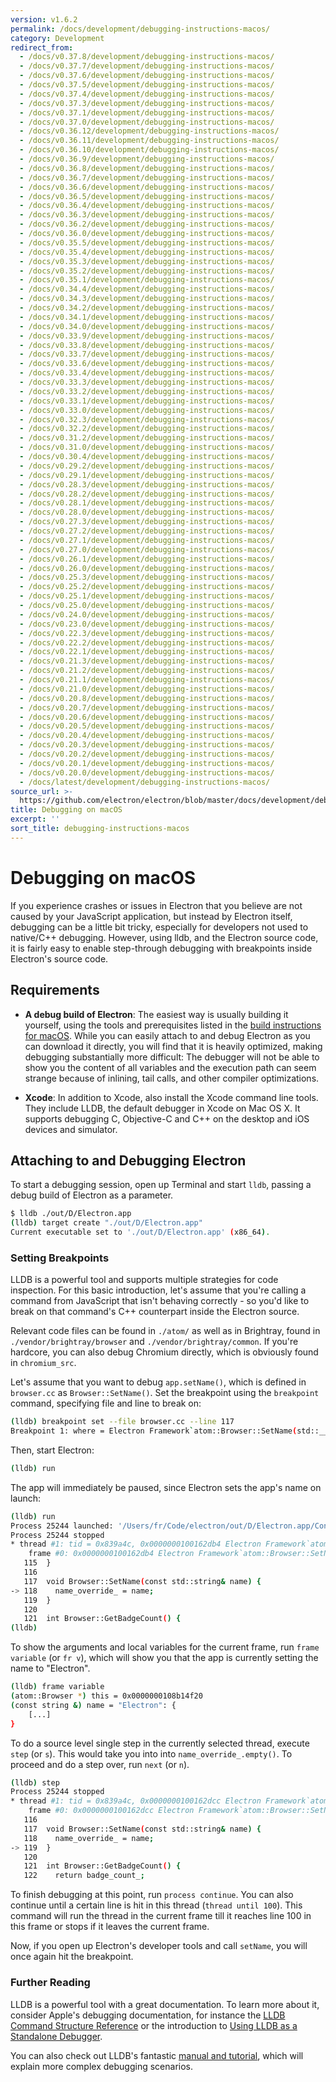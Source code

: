 ```yaml
---
version: v1.6.2
permalink: /docs/development/debugging-instructions-macos/
category: Development
redirect_from:
  - /docs/v0.37.8/development/debugging-instructions-macos/
  - /docs/v0.37.7/development/debugging-instructions-macos/
  - /docs/v0.37.6/development/debugging-instructions-macos/
  - /docs/v0.37.5/development/debugging-instructions-macos/
  - /docs/v0.37.4/development/debugging-instructions-macos/
  - /docs/v0.37.3/development/debugging-instructions-macos/
  - /docs/v0.37.1/development/debugging-instructions-macos/
  - /docs/v0.37.0/development/debugging-instructions-macos/
  - /docs/v0.36.12/development/debugging-instructions-macos/
  - /docs/v0.36.11/development/debugging-instructions-macos/
  - /docs/v0.36.10/development/debugging-instructions-macos/
  - /docs/v0.36.9/development/debugging-instructions-macos/
  - /docs/v0.36.8/development/debugging-instructions-macos/
  - /docs/v0.36.7/development/debugging-instructions-macos/
  - /docs/v0.36.6/development/debugging-instructions-macos/
  - /docs/v0.36.5/development/debugging-instructions-macos/
  - /docs/v0.36.4/development/debugging-instructions-macos/
  - /docs/v0.36.3/development/debugging-instructions-macos/
  - /docs/v0.36.2/development/debugging-instructions-macos/
  - /docs/v0.36.0/development/debugging-instructions-macos/
  - /docs/v0.35.5/development/debugging-instructions-macos/
  - /docs/v0.35.4/development/debugging-instructions-macos/
  - /docs/v0.35.3/development/debugging-instructions-macos/
  - /docs/v0.35.2/development/debugging-instructions-macos/
  - /docs/v0.35.1/development/debugging-instructions-macos/
  - /docs/v0.34.4/development/debugging-instructions-macos/
  - /docs/v0.34.3/development/debugging-instructions-macos/
  - /docs/v0.34.2/development/debugging-instructions-macos/
  - /docs/v0.34.1/development/debugging-instructions-macos/
  - /docs/v0.34.0/development/debugging-instructions-macos/
  - /docs/v0.33.9/development/debugging-instructions-macos/
  - /docs/v0.33.8/development/debugging-instructions-macos/
  - /docs/v0.33.7/development/debugging-instructions-macos/
  - /docs/v0.33.6/development/debugging-instructions-macos/
  - /docs/v0.33.4/development/debugging-instructions-macos/
  - /docs/v0.33.3/development/debugging-instructions-macos/
  - /docs/v0.33.2/development/debugging-instructions-macos/
  - /docs/v0.33.1/development/debugging-instructions-macos/
  - /docs/v0.33.0/development/debugging-instructions-macos/
  - /docs/v0.32.3/development/debugging-instructions-macos/
  - /docs/v0.32.2/development/debugging-instructions-macos/
  - /docs/v0.31.2/development/debugging-instructions-macos/
  - /docs/v0.31.0/development/debugging-instructions-macos/
  - /docs/v0.30.4/development/debugging-instructions-macos/
  - /docs/v0.29.2/development/debugging-instructions-macos/
  - /docs/v0.29.1/development/debugging-instructions-macos/
  - /docs/v0.28.3/development/debugging-instructions-macos/
  - /docs/v0.28.2/development/debugging-instructions-macos/
  - /docs/v0.28.1/development/debugging-instructions-macos/
  - /docs/v0.28.0/development/debugging-instructions-macos/
  - /docs/v0.27.3/development/debugging-instructions-macos/
  - /docs/v0.27.2/development/debugging-instructions-macos/
  - /docs/v0.27.1/development/debugging-instructions-macos/
  - /docs/v0.27.0/development/debugging-instructions-macos/
  - /docs/v0.26.1/development/debugging-instructions-macos/
  - /docs/v0.26.0/development/debugging-instructions-macos/
  - /docs/v0.25.3/development/debugging-instructions-macos/
  - /docs/v0.25.2/development/debugging-instructions-macos/
  - /docs/v0.25.1/development/debugging-instructions-macos/
  - /docs/v0.25.0/development/debugging-instructions-macos/
  - /docs/v0.24.0/development/debugging-instructions-macos/
  - /docs/v0.23.0/development/debugging-instructions-macos/
  - /docs/v0.22.3/development/debugging-instructions-macos/
  - /docs/v0.22.2/development/debugging-instructions-macos/
  - /docs/v0.22.1/development/debugging-instructions-macos/
  - /docs/v0.21.3/development/debugging-instructions-macos/
  - /docs/v0.21.2/development/debugging-instructions-macos/
  - /docs/v0.21.1/development/debugging-instructions-macos/
  - /docs/v0.21.0/development/debugging-instructions-macos/
  - /docs/v0.20.8/development/debugging-instructions-macos/
  - /docs/v0.20.7/development/debugging-instructions-macos/
  - /docs/v0.20.6/development/debugging-instructions-macos/
  - /docs/v0.20.5/development/debugging-instructions-macos/
  - /docs/v0.20.4/development/debugging-instructions-macos/
  - /docs/v0.20.3/development/debugging-instructions-macos/
  - /docs/v0.20.2/development/debugging-instructions-macos/
  - /docs/v0.20.1/development/debugging-instructions-macos/
  - /docs/v0.20.0/development/debugging-instructions-macos/
  - /docs/latest/development/debugging-instructions-macos/
source_url: >-
  https://github.com/electron/electron/blob/master/docs/development/debugging-instructions-macos.md
title: Debugging on macOS
excerpt: ''
sort_title: debugging-instructions-macos
---
```



<!--

Greetings, Electron hacker!

This file is generated automatically, so it should not be edited.

To make changes, head over to the electron/electron repository:

https://github.com/electron/electron/blob/master/docs/development/debugging-instructions-macos.md

-->

# Debugging on macOS

If you experience crashes or issues in Electron that you believe are not caused by your JavaScript application, but instead by Electron itself, debugging can be a little bit tricky, especially for developers not used to native/C++ debugging. However, using lldb, and the Electron source code, it is fairly easy to enable step-through debugging with breakpoints inside Electron's source code.

## Requirements

*   **A debug build of Electron**: The easiest way is usually building it yourself, using the tools and prerequisites listed in the [build instructions for macOS]({{site.baseurl}}/docs/development/build-instructions-osx). While you can easily attach to and debug Electron as you can download it directly, you will find that it is heavily optimized, making debugging substantially more difficult: The debugger will not be able to show you the content of all variables and the execution path can seem strange because of inlining, tail calls, and other compiler optimizations.

*   **Xcode**: In addition to Xcode, also install the Xcode command line tools. They include LLDB, the default debugger in Xcode on Mac OS X. It supports debugging C, Objective-C and C++ on the desktop and iOS devices and simulator.

## Attaching to and Debugging Electron

To start a debugging session, open up Terminal and start `lldb`, passing a debug build of Electron as a parameter.

```bash
$ lldb ./out/D/Electron.app
(lldb) target create "./out/D/Electron.app"
Current executable set to './out/D/Electron.app' (x86_64).
```

### Setting Breakpoints

LLDB is a powerful tool and supports multiple strategies for code inspection. For this basic introduction, let's assume that you're calling a command from JavaScript that isn't behaving correctly - so you'd like to break on that command's C++ counterpart inside the Electron source.

Relevant code files can be found in `./atom/` as well as in Brightray, found in `./vendor/brightray/browser` and `./vendor/brightray/common`. If you're hardcore, you can also debug Chromium directly, which is obviously found in `chromium_src`.

Let's assume that you want to debug `app.setName()`, which is defined in `browser.cc` as `Browser::SetName()`. Set the breakpoint using the `breakpoint` command, specifying file and line to break on:

```bash
(lldb) breakpoint set --file browser.cc --line 117
Breakpoint 1: where = Electron Framework`atom::Browser::SetName(std::__1::basic_string<char, std::__1::char_traits<char>, std::__1::allocator<char> > const&) + 20 at browser.cc:118, address = 0x000000000015fdb4
```

Then, start Electron:

```bash
(lldb) run
```

The app will immediately be paused, since Electron sets the app's name on launch:

```bash
(lldb) run
Process 25244 launched: '/Users/fr/Code/electron/out/D/Electron.app/Contents/MacOS/Electron' (x86_64)
Process 25244 stopped
* thread #1: tid = 0x839a4c, 0x0000000100162db4 Electron Framework`atom::Browser::SetName(this=0x0000000108b14f20, name="Electron") + 20 at browser.cc:118, queue = 'com.apple.main-thread', stop reason = breakpoint 1.1
    frame #0: 0x0000000100162db4 Electron Framework`atom::Browser::SetName(this=0x0000000108b14f20, name="Electron") + 20 at browser.cc:118
   115 	}
   116
   117 	void Browser::SetName(const std::string& name) {
-> 118 	  name_override_ = name;
   119 	}
   120
   121 	int Browser::GetBadgeCount() {
(lldb)
```

To show the arguments and local variables for the current frame, run `frame variable` (or `fr v`), which will show you that the app is currently setting the name to "Electron".

```bash
(lldb) frame variable
(atom::Browser *) this = 0x0000000108b14f20
(const string &) name = "Electron": {
    [...]
}
```

To do a source level single step in the currently selected thread, execute `step` (or `s`). This would take you into into `name_override_.empty()`. To proceed and do a step over, run `next` (or `n`).

```bash
(lldb) step
Process 25244 stopped
* thread #1: tid = 0x839a4c, 0x0000000100162dcc Electron Framework`atom::Browser::SetName(this=0x0000000108b14f20, name="Electron") + 44 at browser.cc:119, queue = 'com.apple.main-thread', stop reason = step in
    frame #0: 0x0000000100162dcc Electron Framework`atom::Browser::SetName(this=0x0000000108b14f20, name="Electron") + 44 at browser.cc:119
   116
   117 	void Browser::SetName(const std::string& name) {
   118 	  name_override_ = name;
-> 119 	}
   120
   121 	int Browser::GetBadgeCount() {
   122 	  return badge_count_;
```

To finish debugging at this point, run `process continue`. You can also continue until a certain line is hit in this thread (`thread until 100`). This command will run the thread in the current frame till it reaches line 100 in this frame or stops if it leaves the current frame.

Now, if you open up Electron's developer tools and call `setName`, you will once again hit the breakpoint.

### Further Reading

LLDB is a powerful tool with a great documentation. To learn more about it, consider Apple's debugging documentation, for instance the [LLDB Command Structure Reference](https://developer.apple.com/library/mac/documentation/IDEs/Conceptual/gdb_to_lldb_transition_guide/document/lldb-basics.html#//apple_ref/doc/uid/TP40012917-CH2-SW2) or the introduction to [Using LLDB as a Standalone Debugger](https://developer.apple.com/library/mac/documentation/IDEs/Conceptual/gdb_to_lldb_transition_guide/document/lldb-terminal-workflow-tutorial.html).

You can also check out LLDB's fantastic [manual and tutorial](http://lldb.llvm.org/tutorial.html), which will explain more complex debugging scenarios.
